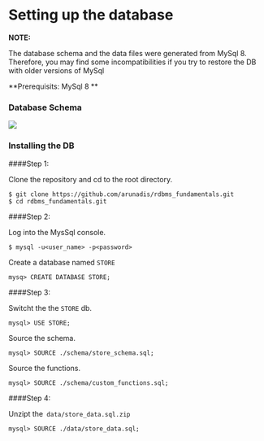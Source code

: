 
# Setting up the database

**NOTE:**

The database schema and the data files were generated from MySql 8. Therefore, you may find some incompatibilities if you try to restore the DB with older versions of MySql

**Prerequisits: MySql 8 **

### Database Schema

![](https://github.com/arunadis/rdbms_fundamentals/blob/main/schema/store_schema.png)


### Installing the DB

####Step 1:

Clone the repository and cd to the root directory. 

    $ git clone https://github.com/arunadis/rdbms_fundamentals.git
    $ cd rdbms_fundamentals.git

####Step 2:

Log into the MysSql console.

    $ mysql -u<user_name> -p<password>

Create a database named `STORE`

	mysq> CREATE DATABASE STORE;

####Step 3: 

Switcht the the `STORE` db.

	mysql> USE STORE;

Source the schema.

	mysql> SOURCE ./schema/store_schema.sql;

Source the functions.

	mysql> SOURCE ./schema/custom_functions.sql;

####Step 4: 

Unzipt the` data/store_data.sql.zip`

	mysql> SOURCE ./data/store_data.sql;
